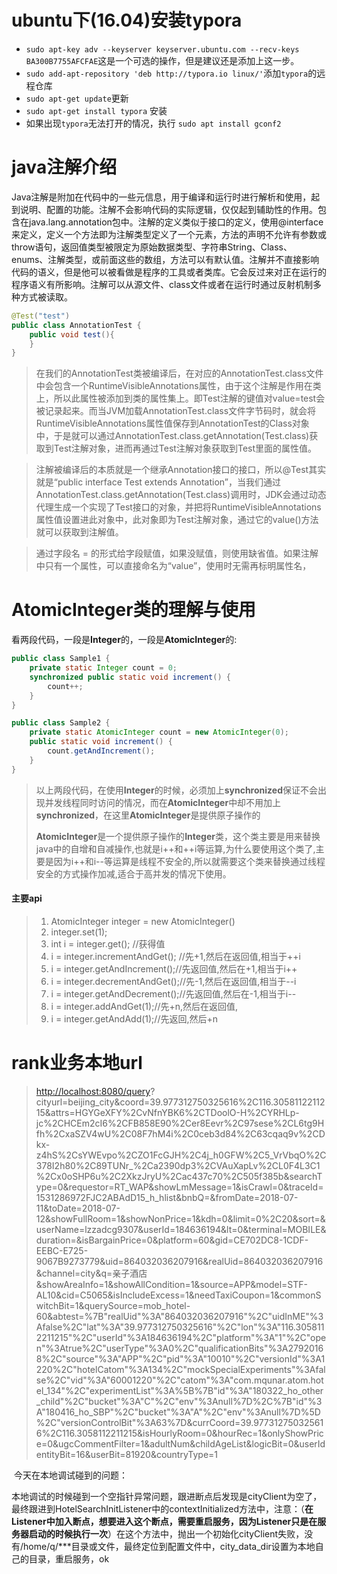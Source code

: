 #   ubuntu下(16.04)安装typora

- `sudo apt-key adv --keyserver keyserver.ubuntu.com --recv-keys BA300B7755AFCFAE`这是一个可选的操作，但是建议还是添加上这一步。
- `sudo add-apt-repository 'deb http://typora.io linux/'`添加`typora`的远程仓库
- `sudo apt-get update`更新
- `sudo apt-get install typora` 安装
- 如果出现`typora`无法打开的情况，执行 `sudo apt install gconf2`

# java注解介绍

Java注解是附加在代码中的一些元信息，用于编译和运行时进行解析和使用，起到说明、配置的功能。注解不会影响代码的实际逻辑，仅仅起到辅助性的作用。包含在java.lang.annotation包中。注解的定义类似于接口的定义，使用@interface来定义，定义一个方法即为注解类型定义了一个元素，方法的声明不允许有参数或throw语句，返回值类型被限定为原始数据类型、字符串String、Class、enums、注解类型，或前面这些的数组，方法可以有默认值。注解并不直接影响代码的语义，但是他可以被看做是程序的工具或者类库。它会反过来对正在运行的程序语义有所影响。注解可以从源文件、class文件或者在运行时通过反射机制多种方式被读取。

```java
@Test("test")
public class AnnotationTest {
    public void test(){
    }
}
```



> 在我们的AnnotationTest类被编译后，在对应的AnnotationTest.class文件中会包含一个RuntimeVisibleAnnotations属性，由于这个注解是作用在类上，所以此属性被添加到类的属性集上。即Test注解的键值对value=test会被记录起来。而当JVM加载AnnotationTest.class文件字节码时，就会将RuntimeVisibleAnnotations属性值保存到AnnotationTest的Class对象中，于是就可以通过AnnotationTest.class.getAnnotation(Test.class)获取到Test注解对象，进而再通过Test注解对象获取到Test里面的属性值。



> 注解被编译后的本质就是一个继承Annotation接口的接口，所以@Test其实就是“public interface Test extends Annotation”，当我们通过AnnotationTest.class.getAnnotation(Test.class)调用时，JDK会通过动态代理生成一个实现了Test接口的对象，并把将RuntimeVisibleAnnotations属性值设置进此对象中，此对象即为Test注解对象，通过它的value()方法就可以获取到注解值。



> 通过字段名 = 的形式给字段赋值，如果没赋值，则使用缺省值。如果注解中只有一个属性，可以直接命名为“value”，使用时无需再标明属性名，

# AtomicInteger类的理解与使用

看两段代码，一段是**Integer**的，一段是**AtomicInteger**的:

``` java
public class Sample1 {
    private static Integer count = 0;
    synchronized public static void increment() {
        count++;
    }
}
```

```java
public class Sample2 {
    private static AtomicInteger count = new AtomicInteger(0);
    public static void increment() {
        count.getAndIncrement();
    }
}
```

>以上两段代码，在使用**Integer**的时候，必须加上**synchronized**保证不会出现并发线程同时访问的情况，而在**AtomicInteger**中却不用加上**synchronized**，在这里**AtomicInteger**是提供原子操作的
>
>**AtomicInteger**是一个提供原子操作的**Integer**类，这个类主要是用来替换java中的自增和自减操作,也就是i++和++i等运算,为什么要使用这个类了,主要是因为i++和i--等运算是线程不安全的,所以就需要这个类来替换通过线程安全的方式操作加减,适合于高并发的情况下使用。

#### 主要api

>1. AtomicInteger integer = new AtomicInteger()
>2. integer.set(1);
>3. int i = integer.get(); //获得值
>4. i = integer.incrementAndGet(); //先+1,然后在返回值,相当于++i
>5. i = integer.getAndIncrement();//先返回值,然后在+1,相当于i++
>6. i = integer.decrementAndGet();//先-1,然后在返回值,相当于--i
>7. i = integer.getAndDecrement();//先返回值,然后在-1,相当于i--
>8. i = integer.addAndGet(1);//先+n,然后在返回值,
>9. i = integer.getAndAdd(1);//先返回,然后+n

# rank业务本地url

>[http://localhost:8080/query](javascript:openUrl("http://localhost:8080/query"))?cityurl=beijing_city&coord=39.977312750325616%2C116.3058112211215&attrs=HGYGeXFY%2CvNfnYBK6%2CTDoolO-H%2CYRHLp-jc%2CHCEm2cI6%2CFB858E90%2Cer8Eevr%2C97sese%2CL6tg9Hfh%2CxaSZV4wU%2C08F7hM4i%2C0ceb3d84%2C63cqaq9v%2CDkx-z4hS%2CsYWEvpo%2CZO1FcGJH%2C4j_h0GFW%2C5_VrVbqO%2C378I2h80%2C89TUNr_%2Ca2390dp3%2CVAuXapLv%2CL0F4L3C1%2Cx0oSHP6u%2C2XkzJryU%2Cac437c70%2C505f385b&searchType=0&requestor=RT_WAP&showLmMessage=1&isCrawl=0&traceId=1531286972FJC2ABAdD15_h_hlist&bnbQ=&fromDate=2018-07-11&toDate=2018-07-12&showFullRoom=1&showNonPrice=1&kdh=0&limit=0%2C20&sort=&userName=lzzadcg9307&userId=184636194&lt=0&terminal=MOBILE&duration=&isBargainPrice=0&platform=60&gid=CE702DC8-1CDF-EEBC-E725-9067B9273779&uid=864032036207916&realUid=864032036207916&channel=city&q=亲子酒店&showAreaInfo=1&showAllCondition=1&source=APP&model=STF-AL10&cid=C5065&isIncludeExcess=1&needTaxiCoupon=1&commonSwitchBit=1&querySource=mob_hotel-60&abtest=%7B"realUid"%3A"864032036207916"%2C"uidInME"%3Afalse%2C"lat"%3A"39.977312750325616"%2C"lon"%3A"116.3058112211215"%2C"userId"%3A184636194%2C"platform"%3A"1"%2C"open"%3Atrue%2C"userType"%3A0%2C"qualificationBits"%3A27920168%2C"source"%3A"APP"%2C"pid"%3A"10010"%2C"versionId"%3A1220%2C"hotelCatom"%3A134%2C"mockSpecialExperiments"%3Afalse%2C"vid"%3A"60001220"%2C"catom"%3A"com.mqunar.atom.hotel_134"%2C"experimentList"%3A%5B%7B"id"%3A"180322_ho_other_child"%2C"bucket"%3A"C"%2C"env"%3Anull%7D%2C%7B"id"%3A"180416_ho_SBP"%2C"bucket"%3A"A"%2C"env"%3Anull%7D%5D%2C"versionControlBit"%3A63%7D&currCoord=39.977312750325616%2C116.3058112211215&isHourlyRoom=0&hourRec=1&onlyShowPrice=0&ugcCommentFilter=1&adultNum&childAgeList&logicBit=0&userIdentityBit=16&userBit=81920&countryType=1

​	今天在本地调试碰到的问题：

​	本地调试的时候碰到一个空指针异常问题，跟进断点后发现是cityClient为空了，最终跟进到HotelSearchInitListener中的contextInitialized方法中，注意：（**在Listener中加入断点，想要进入这个断点，需要重启服务，因为Listener只是在服务器启动的时候执行一次**）在这个方法中，抛出一个初始化cityClient失败，没有/home/q/***目录或文件，最终定位到配置文件中，city_data_dir设置为本地自己的目录，重启服务，ok























